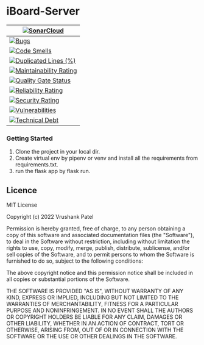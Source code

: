 # iBoard-Server

|[![SonarCloud](https://sonarcloud.io/images/project_badges/sonarcloud-black.svg)](https://sonarcloud.io/summary/new_code?id=VrushankPatel_iBoard-server)|
|------------ |
|[![Bugs](https://sonarcloud.io/api/project_badges/measure?project=VrushankPatel_iBoard-server&metric=bugs)](https://sonarcloud.io/summary/new_code?id=VrushankPatel_iBoard-server)|
|[![Code Smells](https://sonarcloud.io/api/project_badges/measure?project=VrushankPatel_iBoard-server&metric=code_smells)](https://sonarcloud.io/summary/new_code?id=VrushankPatel_iBoard-server)|
|[![Duplicated Lines (%)](https://sonarcloud.io/api/project_badges/measure?project=VrushankPatel_iBoard-server&metric=duplicated_lines_density)](https://sonarcloud.io/summary/new_code?id=VrushankPatel_iBoard-server)|
|[![Maintainability Rating](https://sonarcloud.io/api/project_badges/measure?project=VrushankPatel_iBoard-server&metric=sqale_rating)](https://sonarcloud.io/summary/new_code?id=VrushankPatel_iBoard-server)|
|[![Quality Gate Status](https://sonarcloud.io/api/project_badges/measure?project=VrushankPatel_iBoard-server&metric=alert_status)](https://sonarcloud.io/summary/new_code?id=VrushankPatel_iBoard-server)|
|[![Reliability Rating](https://sonarcloud.io/api/project_badges/measure?project=VrushankPatel_iBoard-server&metric=reliability_rating)](https://sonarcloud.io/summary/new_code?id=VrushankPatel_iBoard-server)|
|[![Security Rating](https://sonarcloud.io/api/project_badges/measure?project=VrushankPatel_iBoard-server&metric=security_rating)](https://sonarcloud.io/summary/new_code?id=VrushankPatel_iBoard-server)|
|[![Vulnerabilities](https://sonarcloud.io/api/project_badges/measure?project=VrushankPatel_iBoard-server&metric=vulnerabilities)](https://sonarcloud.io/summary/new_code?id=VrushankPatel_iBoard-server)|
|[![Technical Debt](https://sonarcloud.io/api/project_badges/measure?project=VrushankPatel_iBoard-server&metric=sqale_index)](https://sonarcloud.io/summary/new_code?id=VrushankPatel_iBoard-server)|


### Getting Started

1. Clone the project in your local dir.
2. Create virtual env by pipenv or venv and install all the requirements from requirements.txt.
3. run the flask app by flask run.

Licence
-------
MIT License

Copyright (c) 2022 Vrushank Patel

Permission is hereby granted, free of charge, to any person obtaining a copy
of this software and associated documentation files (the "Software"), to deal
in the Software without restriction, including without limitation the rights
to use, copy, modify, merge, publish, distribute, sublicense, and/or sell
copies of the Software, and to permit persons to whom the Software is
furnished to do so, subject to the following conditions:

The above copyright notice and this permission notice shall be included in all
copies or substantial portions of the Software.

THE SOFTWARE IS PROVIDED "AS IS", WITHOUT WARRANTY OF ANY KIND, EXPRESS OR
IMPLIED, INCLUDING BUT NOT LIMITED TO THE WARRANTIES OF MERCHANTABILITY,
FITNESS FOR A PARTICULAR PURPOSE AND NONINFRINGEMENT. IN NO EVENT SHALL THE
AUTHORS OR COPYRIGHT HOLDERS BE LIABLE FOR ANY CLAIM, DAMAGES OR OTHER
LIABILITY, WHETHER IN AN ACTION OF CONTRACT, TORT OR OTHERWISE, ARISING FROM,
OUT OF OR IN CONNECTION WITH THE SOFTWARE OR THE USE OR OTHER DEALINGS IN THE
SOFTWARE.